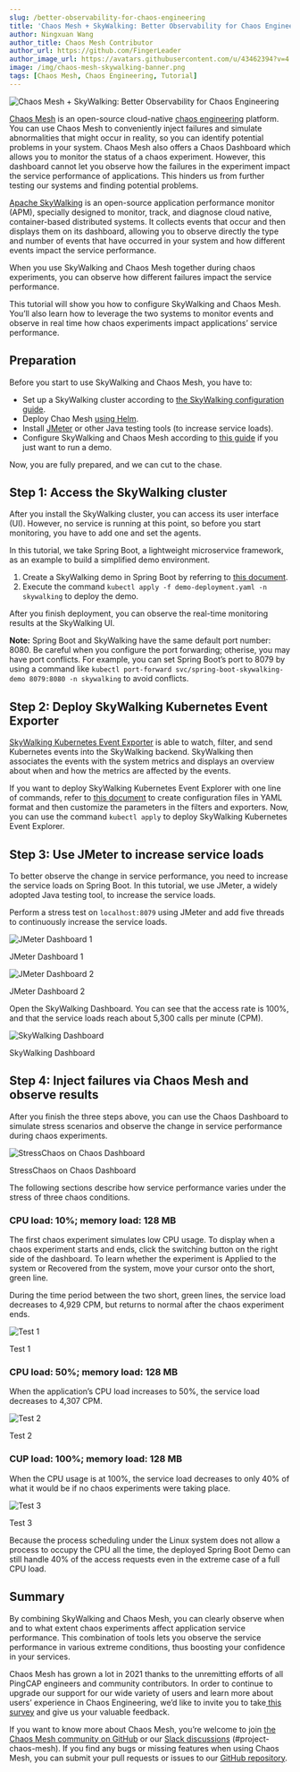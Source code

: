 ```yaml
---
slug: /better-observability-for-chaos-engineering
title: 'Chaos Mesh + SkyWalking: Better Observability for Chaos Engineering'
author: Ningxuan Wang
author_title: Chaos Mesh Contributor
author_url: https://github.com/FingerLeader
author_image_url: https://avatars.githubusercontent.com/u/43462394?v=4
image: /img/chaos-mesh-skywalking-banner.png
tags: [Chaos Mesh, Chaos Engineering, Tutorial]
---
```


![Chaos Mesh + SkyWalking: Better Observability for Chaos Engineering](/img/chaos-mesh-skywalking-banner.png)

[Chaos Mesh](https://github.com/chaos-mesh/chaos-mesh) is an open-source cloud-native [chaos engineering](https://en.wikipedia.org/wiki/Chaos_engineering) platform. You can use Chaos Mesh to conveniently inject failures and simulate abnormalities that might occur in reality, so you can identify potential problems in your system. Chaos Mesh also offers a Chaos Dashboard which allows you to monitor the status of a chaos experiment. However, this dashboard cannot let you observe how the failures in the experiment impact the service performance of applications. This hinders us from further testing our systems and finding potential problems. 

<!--truncate-->

[Apache SkyWalking](https://github.com/apache/skywalking) is an open-source application performance monitor (APM), specially designed to monitor, track, and diagnose cloud native, container-based distributed systems. It collects events that occur and then displays them on its dashboard, allowing you to observe directly the type and number of events that have occurred in your system and how different events impact the service performance. 

When you use SkyWalking and Chaos Mesh together during chaos experiments, you can observe how different failures impact the service performance. 

This tutorial will show you how to configure SkyWalking and Chaos Mesh. You’ll also learn how to leverage the two systems to monitor events and observe in real time how chaos experiments impact applications’ service performance. 

## Preparation

Before you start to use SkyWalking and Chaos Mesh, you have to:

* Set up a SkyWalking cluster according to [the SkyWalking configuration guide](https://github.com/apache/skywalking-kubernetes#install).
* Deploy Chao Mesh [using Helm](https://chaos-mesh.org/docs/production-installation-using-helm/).
* Install [JMeter](https://jmeter.apache.org/index.html) or other Java testing tools (to increase service loads).
* Configure SkyWalking and Chaos Mesh according to [this guide](https://github.com/chaos-mesh/chaos-mesh-on-skywalking) if you just want to run a demo.

Now, you are fully prepared, and we can cut to the chase. 

## Step 1: Access the SkyWalking cluster

After you install the SkyWalking cluster, you can access its user interface (UI). However, no service is running at this point, so before you start monitoring, you have to add one and set the agents.

In this tutorial, we take Spring Boot, a lightweight microservice framework, as an example to build a simplified demo environment.

1. Create a SkyWalking demo in Spring Boot by referring to [this document](https://github.com/chaos-mesh/chaos-mesh-on-skywalking/blob/master/demo-deployment.yaml).
2. Execute the command `kubectl apply -f demo-deployment.yaml -n skywalking` to deploy the demo. 

After you finish deployment, you can observe the real-time monitoring results at the SkyWalking UI. 

**Note:** Spring Boot and SkyWalking have the same default port number: 8080. Be careful when you configure the port forwarding; otherise, you may have port conflicts. For example, you can set Spring Boot’s port to 8079 by using a command like `kubectl port-forward svc/spring-boot-skywalking-demo 8079:8080 -n skywalking` to avoid conflicts. 

## Step 2: Deploy SkyWalking Kubernetes Event Exporter

[SkyWalking Kubernetes Event Exporter](https://github.com/apache/skywalking-kubernetes-event-exporter) is able to watch, filter, and send Kubernetes events into the SkyWalking backend. SkyWalking then associates the events with the system metrics and displays an overview about when and how the metrics are affected by the events.

If you want to deploy SkyWalking Kubernetes Event Explorer with one line of commands, refer to [this document](https://github.com/chaos-mesh/chaos-mesh-on-skywalking/blob/master/exporter-deployment.yaml) to create configuration files in YAML format and then customize the parameters in the filters and exporters. Now, you can use the command `kubectl apply` to deploy SkyWalking Kubernetes Event Explorer. 

## Step 3: Use JMeter to increase service loads

To better observe the change in service performance, you need to increase the service loads on Spring Boot. In this tutorial, we use JMeter, a widely adopted Java testing tool, to increase the service loads. 

Perform a stress test on `localhost:8079` using JMeter and add five threads to continuously increase the service loads. 

![JMeter Dashboard 1](/img/jmeter-1.png)
<p class=“caption-center”>JMeter Dashboard 1</p>


![JMeter Dashboard 2](/img/jmeter-2.png)
<p class=“caption-center”>JMeter Dashboard 2</p>

Open the SkyWalking Dashboard. You can see that the access rate is 100%, and that the service loads reach about 5,300 calls per minute (CPM). 

![SkyWalking Dashboard](/img/skywalking-dashboard.png)
<p class=“caption-center”>SkyWalking Dashboard</p>

## Step 4: Inject failures via Chaos Mesh and observe results 

After you finish the three steps above, you can use the Chaos Dashboard to simulate stress scenarios and observe the change in service performance during chaos experiments. 

![StressChaos on Chaos Dashboard](/img/chaos-dashboard-stresschaos.png)
<p class=“caption-center”>StressChaos on Chaos Dashboard</p>

The following sections describe how service performance varies under the stress of three chaos conditions.

### CPU load: 10%;  memory load: 128 MB

The first chaos experiment simulates low CPU usage. To display when a chaos experiment starts and ends, click the switching button on the right side of the dashboard. To learn whether the experiment is Applied to the system or Recovered from the system, move your cursor onto the short, green line. 

During the time period between the two short, green lines, the service load decreases to 4,929 CPM, but returns to normal after the chaos experiment ends. 

![Test 1](/img/cpuload-1.png)
<p class=“caption-center”>Test 1</p>

### CPU load: 50%; memory load: 128 MB

When the application’s CPU load increases to 50%,  the service load decreases to 4,307 CPM.

![Test 2](/img/cpuload-2.png)
<p class=“caption-center”>Test 2</p>

### CUP load: 100%; memory load: 128 MB

When the CPU usage is at 100%, the service load decreases to only 40% of what it would be if no chaos experiments were taking place. 

![Test 3](/img/cpuload-3.png)
<p class=“caption-center”>Test 3</p>

Because the process scheduling under the Linux system does not allow a process to occupy the CPU all the time, the deployed Spring Boot Demo can still handle 40% of the access requests even in the extreme case of a full CPU load.

## Summary

By combining SkyWalking and Chaos Mesh, you can clearly observe when and to what extent chaos experiments affect application service performance. This combination of tools lets you observe the service performance in various extreme conditions, thus boosting your confidence in your services. 

Chaos Mesh has grown a lot in 2021 thanks to the unremitting efforts of all PingCAP engineers and community contributors. In order to continue to upgrade our support for our wide variety of users and learn more about users’ experience in Chaos Engineering, we’d like to invite you to take[ this survey](https://www.surveymonkey.com/r/X77BCNM) and give us your valuable feedback. 

If you want to know more about Chaos Mesh, you’re welcome to join [the Chaos Mesh community on GitHub](https://github.com/chaos-mesh) or our [Slack discussions](https://slack.cncf.io/) (#project-chaos-mesh). If you find any bugs or missing features when using Chaos Mesh, you can submit your pull requests or issues to our [GitHub repository](https://github.com/chaos-mesh/chaos-mesh). 